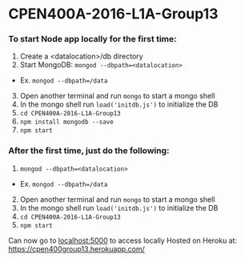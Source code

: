 # CPEN400A-2016-L1A-Group13


### To start Node app locally for the first time:

1. Create a \<datalocation\>/db directory
2. Start MongoDB: ```mongod --dbpath=<datalocation>```
  * Ex. ```mongod --dbpath=/data```
3. Open another terminal and run ```mongo``` to start a mongo shell
4. In the mongo shell run ```load('initdb.js')``` to initialize the DB
5. ```cd CPEN400A-2016-L1A-Group13```
6. ```npm install mongodb --save```
7. ```npm start```

### After the first time, just do the following:

1. ```mongod --dbpath=<datalocation>```
  * Ex. ```mongod --dbpath=/data```
2. Open another terminal and run ```mongo``` to start a mongo shell
3. In the mongo shell run ```load('initdb.js')``` to initialize the DB
4. ```cd CPEN400A-2016-L1A-Group13```
5. ```npm start```

Can now go to [localhost:5000](http://localhost:5000/) to access locally
Hosted on Heroku at: https://cpen400group13.herokuapp.com/




